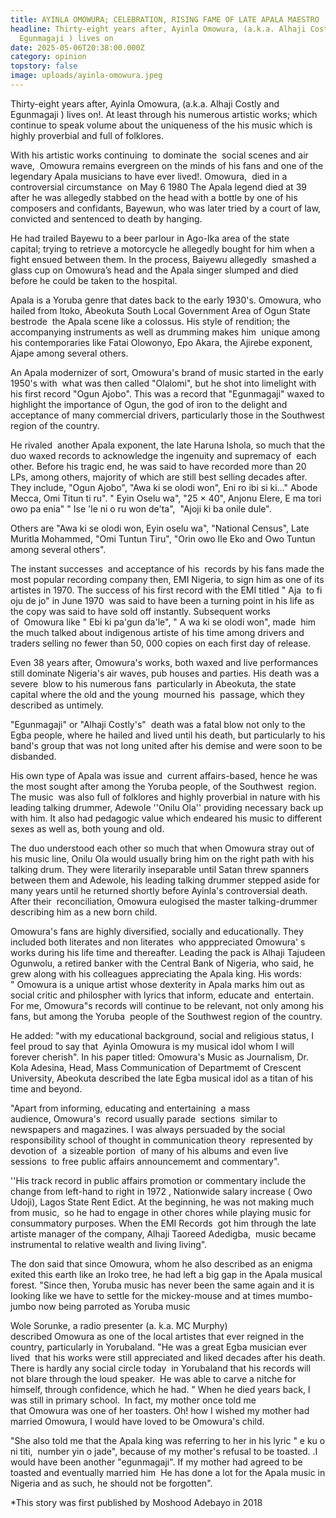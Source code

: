 ```yaml
---
title: AYINLA OMOWURA; CELEBRATION, RISING FAME OF LATE APALA MAESTRO
headline: Thirty-eight years after, Ayinla Omowura, (a.k.a. Alhaji Costly and
  Egunmagaji ) lives on
date: 2025-05-06T20:38:00.000Z
category: opinion
topstory: false
image: uploads/ayinla-omowura.jpeg
---
```

Thirty-eight years after, Ayinla Omowura, (a.k.a. Alhaji Costly and Egunmagaji ) lives on!. At least through his numerous artistic works; which continue to speak volume about the uniqueness of the his music which is highly proverbial and full of folklores.


With his artistic works continuing  to dominate the  social scenes and air wave,  Omowura remains evergreen on the minds of his fans and one of the legendary Apala musicians to have ever lived!. Omowura,  died in a controversial circumstance  on May 6 1980
The Apala legend died at 39 after he was allegedly stabbed on the head with a bottle by one of his composers and confidants, Bayewun, who was later tried by a court of law, convicted and sentenced to death by hanging.


He had trailed Bayewu to a beer parlour in Ago-Ika area of the state capital; trying to retrieve a motorcycle he allegedly bought for him when a fight ensued between them.
In the process, Baiyewu allegedly  smashed a  glass cup on Omowura’s head and the Apala singer slumped and died  before he could be taken to the hospital.


Apala is a Yoruba genre that dates back to the early 1930's. Omowura, who hailed from Itoko, Abeokuta South Local Government Area of Ogun State bestrode  the Apala scene like a colossus.
His style of rendition; the accompanying instruments as well as drumming makes him  unique among his contemporaries like Fatai Olowonyo, Epo Akara, the Ajirebe exponent, Ajape among several others.


An Apala modernizer of sort, Omowura's brand of music started in the early 1950's with  what was then called "Olalomi", but he shot into limelight with his first record "Ogun Ajobo".
This was a record that "Egunmagaji" waxed to highlight the importance of Ogun, the god of iron to the delight and acceptance of many commercial drivers, particularly those in the Southwest region of the country.


He rivaled  another Apala exponent, the late Haruna Ishola, so much that the duo waxed records to acknowledge the ingenuity and supremacy of  each other.
Before his tragic end, he was said to have recorded more than 20 LPs, among others, majority of which are still best selling decades after.
They include, "Ogun Ajobo", "Awa ki se olodi won", Eni ro ibi si ki..." Abode Mecca, Omi Titun ti ru". " Eyin Oselu wa", "25 × 40", Anjonu Elere, E ma tori owo pa enia" " Ise 'le ni o ru won de'ta",  "Ajoji ki ba onile dule".


Others are "Awa ki se olodi won, Eyin oselu wa", "National Census", Late Muritla Mohammed, "Omi Tuntun Tiru", "Orin owo Ile Eko and Owo Tuntun among several others".


The instant successes  and acceptance of his  records by his fans made the most popular recording company then, EMI Nigeria, to sign him as one of its artistes in 1970.
The success of his first record with the EMI titled " Aja  to fi oju de jo" in June 1970  was said to have been a turning point in his life as the copy was said to have sold off instantly.
Subsequent works of  Omowura like " Ebi ki pa'gun da'le", " A wa ki se olodi won", made  him the much talked about indigenous artiste of his time among drivers and traders selling no fewer than 50, 000 copies on each first day of release.


Even 38 years after, Omowura's works, both waxed and live performances still dominate Nigeria's air waves, pub houses and parties.
His death was a severe  blow to his numerous fans  particularly in Abeokuta, the state capital where the old and the young  mourned his  passage, which they described as untimely.


"Egunmagaji" or "Alhaji Costly's"  death was a fatal blow not only to the Egba people, where he hailed and lived until his death, but particularly to his band's group that was not long united after his demise and were soon to be disbanded.


His own type of Apala was issue and  current affairs-based, hence he was  the most sought after among the Yoruba people, of the Southwest  region.
The music  was also full of folklores and highly proverbial in nature with his leading talking drummer, Adewole ''Onilu Ola'' providing necessary back up with him.
It also had pedagogic value which endeared his music to different sexes as well as, both young and old.


The duo understood each other so much that when Omowura stray out of his music line, Onilu Ola would usually bring him on the right path with his talking drum.
They were literarily inseparable until Satan threw spanners between them and Adewole, his leading talking drummer stepped aside for many years until he returned shortly before Ayinla's controversial death.
After their  reconciliation, Omowura eulogised the master talking-drummer describing him as a new born child.


Omowura's fans are highly diversified, socially and educationally. They included both literates and non literates  who apppreciated Omowura' s works during his life time and thereafter.
Leading the pack is Alhaji Tajudeen Ogunwolu, a retired banker with the Central Bank of Nigeria, who said, he grew along with his colleagues appreciating the Apala king.
His words: " Omowura is a unique artist whose dexterity in Apala marks him out as social critic and philospher with lyrics that inform, educate and  entertain. For me, Omowura"s records will continue to be relevant, not only among his fans, but among the Yoruba  people of the Southwest region of the country.


He added: "with my educational background, social and religious status, I feel proud to say that  Ayinla Omowura is my musical idol whom I will forever cherish".
In his paper titled: Omowura's Music as Journalism, Dr. Kola Adesina, Head, Mass Communication of Departmemt of Crescent University, Abeokuta described the late Egba musical idol as a titan of his time and beyond.


"Apart from informing, educating and entertaining  a mass audience, Omowura's  record usually parade  sections  similar to newspapers and magazines. I was always persuaded by the social responsibility school of thought in communication theory  represented by devotion of  a sizeable portion  of many of his albums and even live sessions  to free public affairs announcememt and commentary".


''His track record in public affairs promotion or commentary include the  change from left-hand to right in 1972 , Nationwide salary increase ( Owo Udoji), Lagos State Rent Edict. At the beginning, he was not making much from music,  so he had to engage in other chores while playing music for consummatory purposes. When the EMI Records  got him through the late artiste manager of the company, Alhaji Taoreed Adedigba,  music became instrumental to relative wealth and living living".


The don said that since Omowura, whom he also described as an enigma exited this earth like an Iroko tree, he had left a big gap in the Apala musical forest. "Since then, Yoruba music has never been the same again and it is looking like we have to settle for the mickey-mouse and at times mumbo-jumbo now being parroted as Yoruba music


Wole Sorunke, a radio presenter (a. k.a. MC Murphy) described Omowura as one of the local artistes that ever reigned in the country, particularly in Yorubaland.
"He was a great Egba musician ever lived  that his works were still appreciated and liked decades after his death. There is hardly any social circle today  in Yorubaland that his records will not blare through the loud speaker.  He was able to carve a nitche for himself, through confidence, which he had.
" When he died years back, I was still in primary school.  In fact, my mother once told me that Omowura was one of her toasters. Oh! how I wished my mother had married Omowura, I would have loved to be Omowura's child.


"She also told me that the Apala king was referring to her in his lyric " e ku o ni titi,  number yin o jade", because of my mother's refusal to be toasted. .I would have been another "egunmagaji". If my mother had agreed to be toasted and eventually married him  He has done a lot for the Apala music in Nigeria and as such, he should not be forgotten".

\*This story was first published by Moshood Adebayo in 2018
